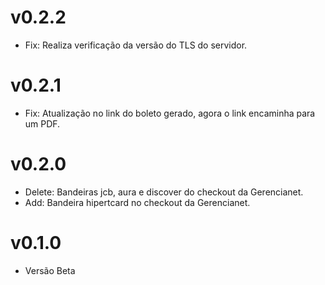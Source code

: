 # v0.2.2

* Fix: Realiza verificação da versão do TLS do servidor.

# v0.2.1

* Fix: Atualização no link do boleto gerado, agora o link encaminha para um PDF.

# v0.2.0

* Delete: Bandeiras jcb, aura e discover do checkout da Gerencianet.
* Add: Bandeira hipertcard no checkout da Gerencianet.

# v0.1.0

* Versão Beta